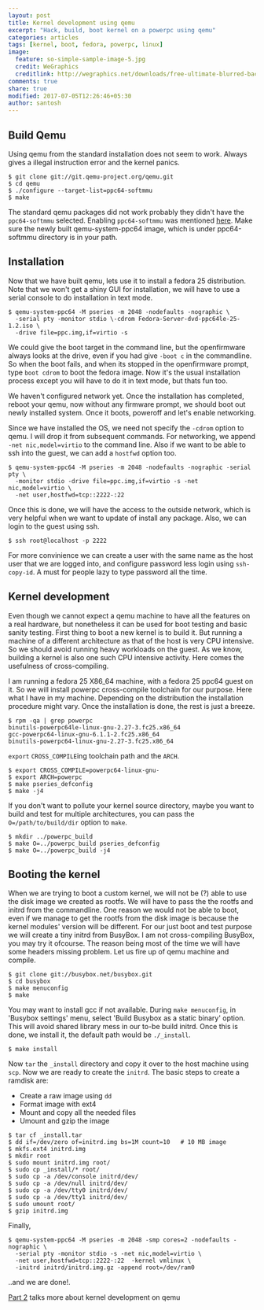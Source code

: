 ```yaml
---
layout: post
title: Kernel development using qemu
excerpt: "Hack, build, boot kernel on a powerpc using qemu"
categories: articles
tags: [kernel, boot, fedora, powerpc, linux]
image:
  feature: so-simple-sample-image-5.jpg
  credit: WeGraphics
  creditlink: http://wegraphics.net/downloads/free-ultimate-blurred-background-pack/
comments: true
share: true
modified: 2017-07-05T12:26:46+05:30
author: santosh
---
```


## Build Qemu

Using qemu from the standard installation does not seem to work. Always gives a
illegal instruction error and the kernel panics.

```console
$ git clone git://git.qemu-project.org/qemu.git
$ cd qemu
$ ./configure --target-list=ppc64-softmmu
$ make
```

The standard qemu packages did not work probably they didn't have the
`ppc64-softmmu` selected. Enabling `ppc64-softmmu` was
mentioned
[here](http://jk.ozlabs.org/blog/post/157/powerpc-testing-without-powerpc-hardware/).
Make sure the newly built qemu-system-ppc64 image, which is under ppc64-softmmu
directory is in your path.

## Installation

Now that we have built qemu, lets use it to install a fedora 25
distribution. Note that we won't get a shiny GUI for installation, we will have
to use a serial console to do installation in text mode.

```console
$ qemu-system-ppc64 -M pseries -m 2048 -nodefaults -nographic \
  -serial pty -monitor stdio \-cdrom Fedora-Server-dvd-ppc64le-25-1.2.iso \
  -drive file=ppc.img,if=virtio -s
```

We could give the boot target in the command line, but the openfirmware
always looks at the drive, even if you had give `-boot c` in the commandline. So
when the boot fails, and when its stopped in the openfirmware prompt, type `boot
cdrom` to boot the fedora image. Now it's the usual installation process except
you will have to do it in text mode, but thats fun too.

We haven't configured network yet. Once the installation has completed, reboot
your qemu, now without any firmware prompt, we should boot out newly installed
system. Once it boots, poweroff and let's enable networking.

Since we have installed the OS, we need not specify the `-cdrom` option to
qemu. I will drop it from subsequent commands. For networking, we append `-net
nic,model=virtio` to the command line. Also if we want to be able to ssh into
the guest, we can add a `hostfwd` option too.

```console
$ qemu-system-ppc64 -M pseries -m 2048 -nodefaults -nographic -serial pty \
  -monitor stdio -drive file=ppc.img,if=virtio -s -net nic,model=virtio \
  -net user,hostfwd=tcp::2222-:22
```

Once this is done, we will have the access to the outside network, which is very
helpful when we want to update of install any package. Also, we can login to the
guest using ssh.

```console
$ ssh root@localhost -p 2222
```

For more convinience we can create a user with the same name as the host user
that we are logged into, and configure password less login using
`ssh-copy-id`. A must for people lazy to type password all the time.

## Kernel development

Even though we cannot expect a qemu machine to have all the features on a real
hardware, but nonetheless it can be used for boot testing and basic sanity
testing. First thing to boot a new kernel is to build it. But running a machine
of a different architecture as that of the host is very CPU intensive. So we
should avoid running heavy workloads on the guest. As we know, building a kernel
is also one such CPU intensive activity. Here comes the usefulness of
cross-compiling.

I am running a fedora 25 X86_64 machine, with a fedora 25 ppc64 guest on it. So
we will install powerpc cross-compile toolchain for our purpose. Here what I
have in my machine. Depending on the distribution the installation procedure
might vary. Once the installation is done, the rest is just a breeze.

```console
$ rpm -qa | grep powerpc
binutils-powerpc64le-linux-gnu-2.27-3.fc25.x86_64
gcc-powerpc64-linux-gnu-6.1.1-2.fc25.x86_64
binutils-powerpc64-linux-gnu-2.27-3.fc25.x86_64
```

`export` `CROSS_COMPILE`ing toolchain path and the `ARCH`.

```console
$ export CROSS_COMPILE=powerpc64-linux-gnu-
$ export ARCH=powerpc
$ make pseries_defconfig
$ make -j4
```

If you don't want to pollute your kernel source directory, maybe you want to
build and test for multiple architectures, you can pass the
`O=/path/to/build/dir` option to `make`.

```console
$ mkdir ../powerpc_build
$ make O=../powerpc_build pseries_defconfig
$ make O=../powerpc_build -j4
```

## Booting the kernel

When we are trying to boot a custom kernel, we will not be (?) able to use the
disk image we created as rootfs. We will have to pass the the rootfs and initrd
from the commandline. One reason we would not be able to boot, even if we manage
to get the rootfs from the disk image is because the kernel modules' version
will be different. For our just boot and test purpose we will create a tiny
initrd from BusyBox. I am not cross-compiling BusyBox, you may try it
ofcourse. The reason being most of the time we will have some headers missing
problem. Let us fire up of qemu machine and compile.

```console
$ git clone git://busybox.net/busybox.git
$ cd busybox
$ make menuconfig
$ make
```

You may want to install gcc if not available. During `make menuconfig`, in
'Busybox settings' menu, select 'Build Busybox as a static binary' option. This
will avoid shared library mess in our to-be build initrd. Once this is done, we
install it, the default path would be `./_install`.

```console
$ make install
```

Now `tar` the `_install` directory and copy it over to the host machine using
`scp`. Now we are ready to create the `initrd`. The basic steps to create a
ramdisk are:

  - Create a raw image using `dd`
  - Format image with ext4
  - Mount and copy all the needed files
  - Umount and gzip the image

```console
$ tar cf _install.tar
$ dd if=/dev/zero of=initrd.img bs=1M count=10   # 10 MB image
$ mkfs.ext4 initrd.img
$ mkdir root
$ sudo mount initrd.img root/
$ sudo cp _install/* root/
$ sudo cp -a /dev/console initrd/dev/
$ sudo cp -a /dev/null initrd/dev/
$ sudo cp -a /dev/tty0 initrd/dev/
$ sudo cp -a /dev/tty1 initrd/dev/
$ sudo umount root/
$ gzip initrd.img
```

Finally,

```console
$ qemu-system-ppc64 -M pseries -m 2048 -smp cores=2 -nodefaults -nographic \
  -serial pty -monitor stdio -s -net nic,model=virtio \
  -net user,hostfwd=tcp::2222-:22  -kernel vmlinux \
  -initrd initrd/initrd.img.gz -append root=/dev/ram0
```

..and we are done!.

[Part 2](/articles/powerpc-kernel-development-on-qemu-2/) talks more about kernel development on qemu
